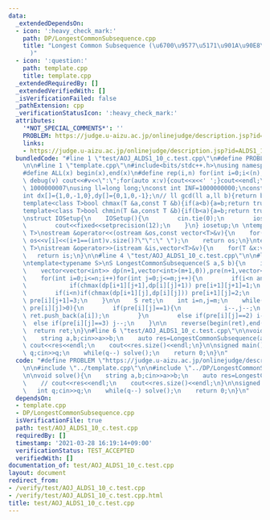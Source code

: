 ```yaml
---
data:
  _extendedDependsOn:
  - icon: ':heavy_check_mark:'
    path: DP/LongestCommonSubsequence.cpp
    title: "Longest Common Subsequence (\u6700\u9577\u5171\u901A\u90E8\u5206\u5217\
      )"
  - icon: ':question:'
    path: template.cpp
    title: template.cpp
  _extendedRequiredBy: []
  _extendedVerifiedWith: []
  _isVerificationFailed: false
  _pathExtension: cpp
  _verificationStatusIcon: ':heavy_check_mark:'
  attributes:
    '*NOT_SPECIAL_COMMENTS*': ''
    PROBLEM: https://judge.u-aizu.ac.jp/onlinejudge/description.jsp?id=ALDS1_10_C
    links:
    - https://judge.u-aizu.ac.jp/onlinejudge/description.jsp?id=ALDS1_10_C
  bundledCode: "#line 1 \"test/AOJ_ALDS1_10_c.test.cpp\"\n#define PROBLEM \"https://judge.u-aizu.ac.jp/onlinejudge/description.jsp?id=ALDS1_10_C\"\
    \n\n#line 1 \"template.cpp\"\n#include<bits/stdc++.h>\nusing namespace std;\n\
    #define ALL(x) begin(x),end(x)\n#define rep(i,n) for(int i=0;i<(n);i++)\n#define\
    \ debug(v) cout<<#v<<\":\";for(auto x:v){cout<<x<<' ';}cout<<endl;\n#define mod\
    \ 1000000007\nusing ll=long long;\nconst int INF=1000000000;\nconst ll LINF=1001002003004005006ll;\n\
    int dx[]={1,0,-1,0},dy[]={0,1,0,-1};\n// ll gcd(ll a,ll b){return b?gcd(b,a%b):a;}\n\
    template<class T>bool chmax(T &a,const T &b){if(a<b){a=b;return true;}return false;}\n\
    template<class T>bool chmin(T &a,const T &b){if(b<a){a=b;return true;}return false;}\n\
    \nstruct IOSetup{\n    IOSetup(){\n        cin.tie(0);\n        ios::sync_with_stdio(0);\n\
    \        cout<<fixed<<setprecision(12);\n    }\n} iosetup;\n \ntemplate<typename\
    \ T>\nostream &operator<<(ostream &os,const vector<T>&v){\n    for(int i=0;i<(int)v.size();i++)\
    \ os<<v[i]<<(i+1==(int)v.size()?\"\":\" \");\n    return os;\n}\ntemplate<typename\
    \ T>\nistream &operator>>(istream &is,vector<T>&v){\n    for(T &x:v)is>>x;\n \
    \   return is;\n}\n\n#line 4 \"test/AOJ_ALDS1_10_c.test.cpp\"\n\n#line 1 \"DP/LongestCommonSubsequence.cpp\"\
    \ntemplate<typename S>\nS LongestCommonSubsequence(S a,S b){\n    int n=(int)a.size(),m=(int)b.size();\n\
    \    vector<vector<int>> dp(n+1,vector<int>(m+1,0)),pre(n+1,vector<int>(m+1,-1));\n\
    \    for(int i=0;i<=n;i++)for(int j=0;j<=m;j++){\n        if(i<n and j<m and a[i]==b[j]){\n\
    \            if(chmax(dp[i+1][j+1],dp[i][j]+1)) pre[i+1][j+1]=1;\n        }\n\
    \        if(i<n)if(chmax(dp[i+1][j],dp[i][j])) pre[i+1][j]=2;\n        if(j<m)if(chmax(dp[i][j+1],dp[i][j]))\
    \ pre[i][j+1]=3;\n    }\n\n    S ret;\n    int i=n,j=m;\n    while(i and j and\
    \ pre[i][j]>0){\n        if(pre[i][j]==1){\n            i--,j--;\n           \
    \ ret.push_back(a[i]);\n        }\n        else if(pre[i][j]==2) i--;\n      \
    \  else if(pre[i][j]==3) j--;\n    }\n\n    reverse(begin(ret),end(ret));\n  \
    \  return ret;\n}\n#line 6 \"test/AOJ_ALDS1_10_c.test.cpp\"\n\nvoid solve(){\n\
    \    string a,b;cin>>a>>b;\n    auto res=LongestCommonSubsequence(a,b);\n    //\
    \ cout<<res<<endl;\n    cout<<res.size()<<endl;\n}\n\nsigned main(){\n    int\
    \ q;cin>>q;\n    while(q--) solve();\n    return 0;\n}\n"
  code: "#define PROBLEM \"https://judge.u-aizu.ac.jp/onlinejudge/description.jsp?id=ALDS1_10_C\"\
    \n\n#include \"../template.cpp\"\n\n#include \"../DP/LongestCommonSubsequence.cpp\"\
    \n\nvoid solve(){\n    string a,b;cin>>a>>b;\n    auto res=LongestCommonSubsequence(a,b);\n\
    \    // cout<<res<<endl;\n    cout<<res.size()<<endl;\n}\n\nsigned main(){\n \
    \   int q;cin>>q;\n    while(q--) solve();\n    return 0;\n}\n"
  dependsOn:
  - template.cpp
  - DP/LongestCommonSubsequence.cpp
  isVerificationFile: true
  path: test/AOJ_ALDS1_10_c.test.cpp
  requiredBy: []
  timestamp: '2021-03-28 16:19:14+09:00'
  verificationStatus: TEST_ACCEPTED
  verifiedWith: []
documentation_of: test/AOJ_ALDS1_10_c.test.cpp
layout: document
redirect_from:
- /verify/test/AOJ_ALDS1_10_c.test.cpp
- /verify/test/AOJ_ALDS1_10_c.test.cpp.html
title: test/AOJ_ALDS1_10_c.test.cpp
---
```

